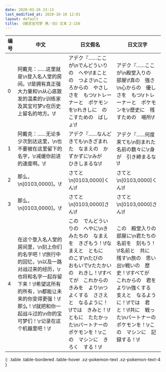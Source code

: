 ```yaml
---
date: 2020-03-26 23:13
last_modified_at: 2020-10-18 12:01
layout: default
title: 《精灵宝可梦 黑／白》文本 2-150
---
```

| 编号 | 中文 | 日文假名 | 日文汉字 |
| ---- | ---- | ---- | --- |
| 0 | 阿戴克：……这里就是\n登入名人堂的房间。\f是拥有真正强大力量和\n从心底散发的温柔的\r训练家及其宝可梦\r在历史上留名的地方。\f | アデク『……ここが\nでんどういりの　へや\fまことの　つよさ\nこころからの　やさしさを　もつ\rトレーナーと　ポケモンを\rれきしに　のこすための　ばしょ\f | アデク『……ここが\n殿堂入りの　部屋\f真の　強さ\n心からの　優しさを　もつ\rトレーナーと　ポケモンを\r歴史に　残すための　場所\f |
| 1 | 阿戴克：……无论多少次到达这里，\n也不要被在这里留下的名字，\r减缓你前进的速度啊。\f | アデク『……なんど　きても\nきざまれた　なまえの　かずかずに\rみが　ひきしまるな\f | アデク『……何度　来ても\n刻まれた　名前の数々に\r身が　引き締まるな\f |
| 2 | 那么，\n[0103,0000]。\f | さてと\n[0103,0000]くん\f | さてと\n[0103,0000]くん\f |
| 3 | 那么，\n[0103,0000]。\f | さてと\n[0103,0000]さん\f | さてと\n[0103,0000]さん\f |
| 4 | 在这个登入名人堂的房间里，\n刻上你们的名字吧！\f旅行中的回忆，\n以及一路对战过来的经历，\r也将和名字一起存留下来！\f希望这所有的所有，\n都能让未来的你变得更强！\f那么！\f就把和你一起战斗过的\n你的宝可梦们！\r记录在这个机器里吧！\f | この　でんどういりの　へやに\nきみたちの　なまえを　きざもう！\fなまえと　ともに　のこす\nたびの　おもいで\rたたかいの　れきし！\fすべてが　これからの　きみを　より\nつよくする　ささえと　なるように！\fでは　きみと！\fともに　たたかった\nパートナーの　ポケモンを！\rこの　マシンに　きろく　する！\f | この　殿堂入りの　部屋に\n君たちの　名前を　刻もう！\f名前と　共に　残す\n旅の　思い出\r戦いの　歴史！\fすべてが　これからの　君を　より\n強くする　支えと　なるように！\fでは　君と！\f共に　戦った\nパートナーの　ポケモンを！\rこの　マシンに　記録する！\f |
{: .table .table-bordered .table-hover .xz-pokemon-text .xz-pokemon-text-4 }